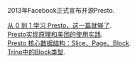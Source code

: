 2013年Facebook正式宣布开源Presto.   

[从 0 到 1 学习 Presto，这一篇就够了](https://cloud.tencent.com/developer/article/1892572).   
[Presto实现原理和美团的使用实践](https://tech.meituan.com/2014/06/16/presto.html).   
[Presto 核心数据结构：Slice、Page、Block](https://cloud.tencent.com/developer/article/1656529).   
[Trino中的Block类型](https://zhuanlan.zhihu.com/p/443839491).   
